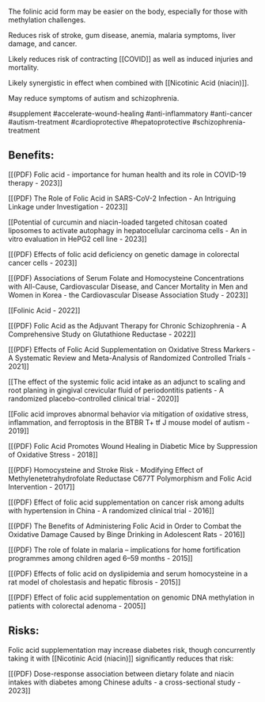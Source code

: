 
The folinic acid form may be easier on the body, especially for those with methylation challenges.

Reduces risk of stroke, gum disease, anemia, malaria symptoms, liver damage, and cancer.

Likely reduces risk of contracting [[COVID]] as well as induced injuries and mortality.

Likely synergistic in effect when combined with [[Nicotinic Acid (niacin)]].

May reduce symptoms of autism and schizophrenia.

#supplement #accelerate-wound-healing #anti-inflammatory #anti-cancer #autism-treatment #cardioprotective #hepatoprotective #schizophrenia-treatment 

## Benefits:

[[(PDF) Folic acid - importance for human health and its role in COVID-19 therapy - 2023]]

[[(PDF) The Role of Folic Acid in SARS-CoV-2 Infection - An Intriguing Linkage under Investigation - 2023]]

[[Potential of curcumin and niacin-loaded targeted chitosan coated liposomes to activate autophagy in hepatocellular carcinoma cells - An in vitro evaluation in HePG2 cell line - 2023]]

[[(PDF) Effects of folic acid deficiency on genetic damage in colorectal cancer cells - 2023]]

[[(PDF) Associations of Serum Folate and Homocysteine Concentrations with All-Cause, Cardiovascular Disease, and Cancer Mortality in Men and Women in Korea - the Cardiovascular Disease Association Study - 2023]]

[[Folinic Acid - 2022]]

[[(PDF) Folic Acid as the Adjuvant Therapy for Chronic Schizophrenia - A Comprehensive Study on Glutathione Reductase - 2022]]

[[(PDF) Effects of Folic Acid Supplementation on Oxidative Stress Markers - A Systematic Review and Meta-Analysis of Randomized Controlled Trials - 2021]]

[[The effect of the systemic folic acid intake as an adjunct to scaling and root planing in gingival crevicular fluid of periodontitis patients - A randomized placebo-controlled clinical trial - 2020]]

[[Folic acid improves abnormal behavior via mitigation of oxidative stress, inflammation, and ferroptosis in the BTBR T+ tf J mouse model of autism - 2019]]

[[(PDF) Folic Acid Promotes Wound Healing in Diabetic Mice by Suppression of Oxidative Stress - 2018]]

[[(PDF) Homocysteine and Stroke Risk - Modifying Effect of Methylenetetrahydrofolate Reductase C677T Polymorphism and Folic Acid Intervention - 2017]]

[[(PDF) Effect of folic acid supplementation on cancer risk among adults with hypertension in China - A randomized clinical trial - 2016]]

[[(PDF) The Benefits of Administering Folic Acid in Order to Combat the Oxidative Damage Caused by Binge Drinking in Adolescent Rats  - 2016]]

[[(PDF) The role of folate in malaria – implications for home fortification programmes among children aged 6–59 months - 2015]]

[[(PDF) Effects of folic acid on dyslipidemia and serum homocysteine in a rat model of cholestasis and hepatic fibrosis - 2015]]

[[(PDF) Effect of folic acid supplementation on genomic DNA methylation in patients with colorectal adenoma - 2005]]

## Risks:

Folic acid supplementation may increase diabetes risk, though concurrently taking it with [[Nicotinic Acid (niacin)]] significantly reduces that risk:

[[(PDF) Dose-response association between dietary folate and niacin intakes with diabetes among Chinese adults - a cross-sectional study - 2023]]